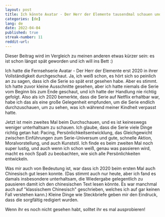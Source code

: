 ```yaml
---
layout: post
title: Ich könnte Avatar - Der Herr der Elemente tausendmal schauen und noch Bock auf mehr haben  
categories: [de]
lang: de
date: 2022-04-04
published: true
streak-number: 11
reddit-url:
---
```

Dieser Beitrag wird im Vergleich zu meinen anderen etwas kürzer sein: es ist schon längst spät geworden und ich will ins Bett :)

Ich hatte die Fernsehserie Avatar - Der Herr der Elemente erst 2020 in ihrer Vollständigkeit durchgeschaut. Ja, ich weiß schon, es hört sich so peinlich an zu sagen, dass ich die Serie so spät erst gesehen habe. Aber es stimmt. Ich hatte zuvor kleine Ausschnitte gesehen, aber ich hatte niemals die Serie vom Beginn bis zum Ende geschaut, und ich hatte der Handlung nie richtig gefolgt. Also als ich 2020 bemerkte, dass die Serie auf Netflix erhaltbar war, habe ich das als eine große Gelegenheit empfunden, um die Serie endlich durchzuschauen, um zu sehen, was ich während meiner Kindheit verpasst hatte.

Jetzt ist mein zweites Mal beim Durchschauen, und es ist keineswegs weniger unterhaltsam zu schauen. Ich glaube, dass die Serie viele Dinge richtig getan hat: Pacing, Persönlichkeitsentwicklung, das Gleichgewicht zwischen Einführungen zum Serie-Universum und gute, schnelle Aktion, Moralvorstellung, und auch Kunststil. Ich finde es beim zweiten Mal noch super lustig, und auch wenn ich schon weiß, genau was passieren wird, macht es noch Spaß zu beobachten, wie sich alle Persönlichkeiten entwickeln.

Was mir auch von Bedeutung ist, war dass ich 2020 beim ersten Mal auch Chinesisch gut lesen konnte. (Das stimmt auch nur heute, aber ich fand es damals insbesondere unterhaltsam, die Wiedergabe gelegentlich zu pausieren damit ich den chinesischen Text lesen könnte. Es war manchmal auch auf "klassischem Chinesisch" geschrieben, welches ich auf gar keinen Fall verstehen kann.) Kleine Dinge wie Steckbriefe geben mir den Eindruck, dass die sorgfältig redigiert wurden.

Wenn ihr es noch nicht gesehen habt, solltet ihr es mal ausprobieren!
